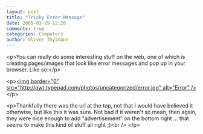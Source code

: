 ```yaml
---
layout: post
title: "Tricky Error Message"
date: 2005-03-29 12:20
comments: true
categories: Computers
author: Oliver Thylmann
---
```



&lt;p&gt;You can really do some interesting stuff on the web, one of which is creating pages/images that look like error messages and pop up in your browser. Like so:&lt;/p&gt;

&lt;p&gt;[&lt;img border=&quot;0&quot; src=&quot;http://owt.typepad.com/photos/uncategorized/error.jpg&quot; alt=&quot;Error&quot; /&gt;](http://owt.typepad.com/photos/uncategorized/error.jpg)&lt;/p&gt;

&lt;p&gt;Thankfully there was the url at the top, not that I would have believed it otherwise, but like this it was sure. Not bad if it weren't so mean, then again, they were nice enough to add &quot;advertisement&quot; on the bottom right ... that seems to make this kind of stuff all right ;)&lt;br /&gt;
&lt;/p&gt;

